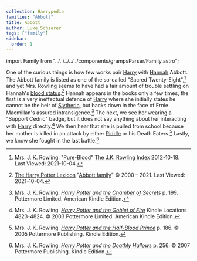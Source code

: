 ```yaml
---
collection: Harrypedia
families: "Abbott"
title: Abbott
author: Luke Schierer
tags: ["family"]
sidebar:
  order: 1
---
```


import Family from "../../../../../components/grampsParser/Family.astro";

<Family surn={frontmatter.surn} />

One of the curious things is how few works pair [Harry] with [Hannah] 
Abbott.  The Abbott family is listed as one of the so-called "Sacred
Twenty-Eight",[^211004-10] and yet Mrs. Rowling seems to have had a fair
amount of trouble settling on Hannah's [blood status][Class_and_Blood].[^211004-11]  Hannah appears in the books only a few times, the first is 
a very ineffectual defence of [Harry] where she initially states he 
cannot be the heir of [Slytherin], but backs down in the face of Ernie Macmillan's assured intransigence.[^211004-12] The next, we see her 
wearing a "Support Cedric" badge, but it does not say anything about her 
interacting with [Harry] directly.[^211004-13]  We then hear that she is 
pulled from school because her mother is killed in an attack by either 
[Riddle] or his Death Eaters.[^211004-14]  Lastly, we know she fought in the last battle.[^211004-15]  

[Hannah]: <./hannah/>

[Riddle]: <../riddle/tom_marvolo/>

[Class_and_Blood]: <../../culture/class_and_blood/>

[Harry]: <../potter/harry_james/>

[Slytherin]: <../slytherin/salazar/>

[^211004-15]: Mrs. J. K. Rowling.
    _[Harry Potter and the Deathly Hallows](https://www.goodreads.com/book/show/136251.Harry_Potter_and_the_Deathly_Hallows)_
    p. 256. © 2007 Pottermore Publishing. Kindle Edition. 

[^211004-14]: Mrs. J. K. Rowling.
    _[Harry Potter and the Half-Blood Prince](https://www.goodreads.com/book/show/1.Harry_Potter_and_the_Half_Blood_Prince)_
    p. 186. © 2005 Pottermore Publishing. Kindle Edition. 

[^211004-13]: Mrs. J. K. Rowling.
    _[Harry Potter and the Goblet of Fire](https://www.goodreads.com/book/show/6.Harry_Potter_and_the_Goblet_of_Fire)_
    Kindle Locations 4823-4824. © 2003 Pottermore Limited. American Kindle Edition. 

[^211004-12]: Mrs. J. K. Rowling. 
    _[Harry Potter and the Chamber of Secrets](https://www.goodreads.com/book/show/15881.Harry_Potter_and_the_Chamber_of_Secrets)_
    p. 199. Pottermore Limited. American Kindle Edition. 

[^211004-11]: [The Harry Potter Lexicon](https://www.hp-lexicon.org/)
    "[Abbott family](https://www.hp-lexicon.org/character/abbott-family/)"
    © 2000 – 2021.  Last Viewed: 2021-10-04. 

[^211004-10]: Mrs. J. K. Rowling.
    "[Pure-Blood](https://www.rowlingindex.org/work/pmpbl/)"
    [The J.K. Rowling Index](https://www.rowlingindex.org)
    2012-10-18. Last Viewed: 2021-10-04.
